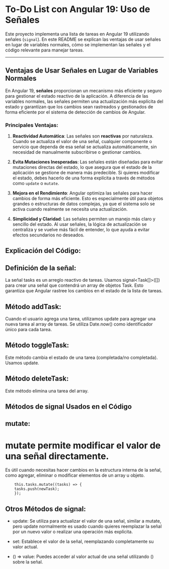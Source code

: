 # **To-Do List con Angular 19: Uso de Señales**

Este proyecto implementa una lista de tareas en Angular 19 utilizando señales (`signal`). En este README se explican las ventajas de usar señales en lugar de variables normales, cómo se implementan las señales y el código relevante para manejar tareas.

---

## **Ventajas de Usar Señales en Lugar de Variables Normales**

En Angular 19, **señales** proporcionan un mecanismo más eficiente y seguro para gestionar el estado reactivo de la aplicación. A diferencia de las variables normales, las señales permiten una actualización más explícita del estado y garantizan que los cambios sean rastreados y gestionados de forma eficiente por el sistema de detección de cambios de Angular.

### **Principales Ventajas:**

1. **Reactividad Automática**: Las señales son **reactivas** por naturaleza. Cuando se actualiza el valor de una señal, cualquier componente o servicio que dependa de esa señal se actualiza automáticamente, sin necesidad de manualmente subscribirse o gestionar cambios.

2. **Evita Mutaciones Inesperadas**: Las señales están diseñadas para evitar mutaciones directas del estado, lo que asegura que el estado de la aplicación se gestione de manera más predecible. Si quieres modificar el estado, debes hacerlo de una forma explícita a través de métodos como `update` o `mutate`.

3. **Mejora en el Rendimiento**: Angular optimiza las señales para hacer cambios de forma más eficiente. Esto es especialmente útil para objetos grandes o estructuras de datos complejas, ya que el sistema solo se activa cuando realmente se necesita una actualización.

4. **Simplicidad y Claridad**: Las señales permiten un manejo más claro y sencillo del estado. Al usar señales, la lógica de actualización se centraliza y se vuelve más fácil de entender, lo que ayuda a evitar efectos secundarios no deseados.

## Explicación del Código:

## Definición de la señal:

La señal tasks es un arreglo reactivo de tareas. Usamos signal<Task[]>([]) para crear una señal que contendrá un array de objetos Task. Esto garantiza que Angular rastree los cambios en el estado de la lista de tareas.

## Método addTask:

Cuando el usuario agrega una tarea, utilizamos update para agregar una nueva tarea al array de tareas.
Se utiliza Date.now() como identificador único para cada tarea.

## Método toggleTask:

Este método cambia el estado de una tarea (completada/no completada). Usamos update.

## Método deleteTask:

Este método elimina una tarea del array.

## Métodos de signal Usados en el Código

## mutate:

# mutate permite modificar el valor de una señal directamente.

Es útil cuando necesitas hacer cambios en la estructura interna de la señal, como agregar, eliminar o modificar elementos de un array u objeto.

```
    this.tasks.mutate((tasks) => {
    tasks.push(newTask);
    });
```

## Otros Métodos de signal:

- update: Se utiliza para actualizar el valor de una señal, similar a mutate, pero update normalmente es usado cuando quieres reemplazar la señal por un nuevo valor o realizar una operación más explícita.

- set: Establece el valor de la señal, reemplazando completamente su valor actual.

- () => value: Puedes acceder al valor actual de una señal utilizando () sobre la señal.
